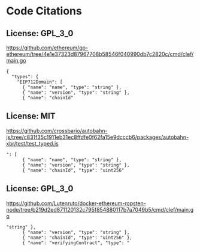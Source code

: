 # Code Citations

## License: GPL_3_0
https://github.com/ethereum/go-ethereum/tree/4e1e37323d87967708b58546f040990db7c2820c/cmd/clef/main.go

```
{
  "types": {
    "EIP712Domain": [
      { "name": "name", "type": "string" },
      { "name": "version", "type": "string" },
      { "name": "chainId"
```


## License: MIT
https://github.com/crossbario/autobahn-js/tree/c831f35c1911eb31ec8ffdfe0f62fa15e9dcccb6/packages/autobahn-xbr/test/test_typed.js

```
": [
      { "name": "name", "type": "string" },
      { "name": "version", "type": "string" },
      { "name": "chainId", "type": "uint256"
```


## License: GPL_3_0
https://github.com/Lutenruto/docker-ethereum-ropsten-node/tree/b219d2ed871120132c795f854880117b7a7049b5/cmd/clef/main.go

```
"string" },
      { "name": "version", "type": "string" },
      { "name": "chainId", "type": "uint256" },
      { "name": "verifyingContract", "type": "
```

